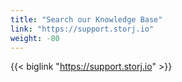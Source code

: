 ```yaml
---
title: "Search our Knowledge Base"
link: "https://support.storj.io"
weight: -80
---
```


{{< biglink "https://support.storj.io" >}}